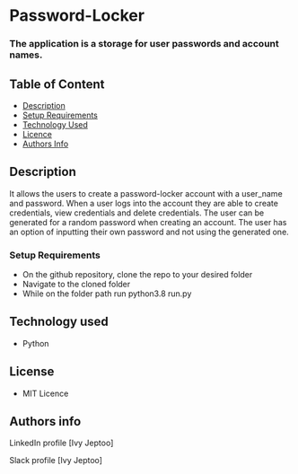 # Password-Locker
### The application is a storage for user passwords and account names.

## Table of Content

+ [Description](#description)
+ [Setup Requirements](#setuprequirements)
+ [Technology Used](#technology-used) 
+ [Licence](#licence)
+ [Authors Info](#author-Info)

## Description
It allows the users to create a password-locker account with a user_name and password. When a user logs into the account they are able to create credentials, view credentials and delete credentials. The user can be generated for a random password when creating an account.
The user has an option of inputting their own password and not using the generated one.  
 
 ### Setup Requirements
  + On the github repository, clone the repo to your desired folder
  + Navigate to the cloned folder
  + While on the folder path  run python3.8 run.py
  
  
  ## Technology used
  + Python 
  
  
  
  ## License
  + MIT Licence
  


## Authors info

LinkedIn profile [Ivy Jeptoo] 

Slack profile [Ivy Jeptoo] 